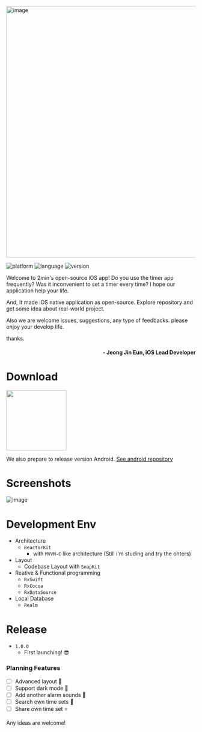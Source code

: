 <!-- Banner -->
<img width="667" alt="image" src="https://user-images.githubusercontent.com/11141077/69329061-b2571a00-0c93-11ea-904c-3683d96c7d86.png">

![platform](https://img.shields.io/badge/support-iOS%2010.0+-blue)
![language](https://img.shields.io/badge/languages-swift%205.1-orange)
![version](https://img.shields.io/badge/version-v1.0.0-green)

<!-- Introduction -->
Welcome to 2min's open-source iOS app! Do you use the timer app frequently? Was it inconvenient to set a timer every time? I hope our application help your life.

And, It made iOS native application as open-source. Explore repository and get some idea about real-world project.

Also we are welcome issues, suggestions, any type of feedbacks. please enjoy your develop life.

thanks.

<h4 align="right"> - Jeong Jin Eun, iOS Lead Developer </h4>

<!-- Donwload -->
# Download
[<img width="160" src="https://user-images.githubusercontent.com/11141077/69492534-68667200-0ee7-11ea-8a80-9753c1d9d712.png"/>](https://apps.apple.com/app/id1483376212)

We also prepare to release version Android. [See android repository](https://github.com/ChallengeProject/timer_client_and)

<!-- Screenshots -->
# Screenshots
![image](https://user-images.githubusercontent.com/11141077/69333285-bf780700-0c9b-11ea-8495-8ebaf56f9dd7.png)

<!-- Development Environment -->
# Development Env
- Architecture
  - `ReactorKit`
    - with `MVVM-C` like architecture (Still i'm studing and try the ohters)
- Layout
  - Codebase Layout with `SnapKit`
- Reative & Functional programming
  - `RxSwift`
  - `RxCocoa`
  - `RxDataSource`
- Local Database
  - `Realm`

<!-- Release -->
# Release
- `1.0.0`
  - First launching! 😎
  
### Planning Features
- [ ] Advanced layout 💪
- [ ] Support dark mode 🌚
- [ ] Add another alarm sounds 🎼
- [ ] Search own time sets 🤔
- [ ] Share own time set ⭐️
  
Any ideas are welcome!

